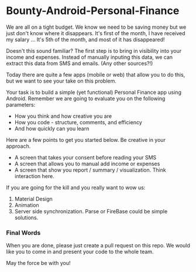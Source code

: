 Bounty-Android-Personal-Finance
===============================

We are all on a tight budget. We know we need to be saving money but we just don't know where it disappears. It's first of the month, I have received my salary ... It's 5th of the month, and most of it has disappeared!

Doesn't this sound familiar? The first step is to bring in visibility into your income and expenses. Instead of manually inputing this data, we can extract this data from SMS and emails. (Any other sources?!)

Today there are quite a few apps (mobile or web) that allow you to do this, but we want to see your take on this problem.

Your task is to build a simple (yet functional) Personal Finance app using Android. Remember we are going to evaluate you on the following parameters:
 * How you think and how creative you are
 * How you code - structure, comments, and efficiency
 * And how quickly can you learn

Here are a few points to get you started below. Be creative in your approach.

* A screen that takes your consent before reading your SMS
* A screen that allows you to manual add income or expenses
* A screen that show you report / summary / visualization. Think interaction here.

If you are going for the kill and you really want to wow us:

1. Material Design
2. Animation 
3. Server side synchronization. Parse or FireBase could be simple solutions.

### Final Words
When you are done, please just create a pull request on this repo. We would like you to come in and present your code to the whole team. 

May the force be with you!
